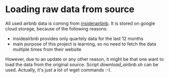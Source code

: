# Loading raw data from source

All used airbnb data is coming from [insiderairbnb](http://insideairbnb.com/). It is stored on google cloud storage, because of the following reasons:
* insideairbnb provides only quartely data for the last 12 months
* main purpose of this project is learning, so no need to fetch the data multiple times from their website

However, due to an update or any other reason, it might be that one want to load the data from the original source. Script *download_airbnb.sh* can be used. Actually, it's just a lot of wget commands :-).